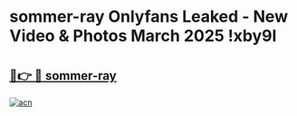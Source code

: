 # sommer-ray Onlyfans Leaked - New Video & Photos March 2025 !xby9l

# <h2><a href="https://3y2pfn.iuczelnia.edu.pl?title=sommer-ray&ref=xby9l">🔗👉 🔴 sommer-ray</a></h2>

[![acn](https://github.com/user-attachments/assets/0f9c940e-d8b0-45ae-aac7-cd30a18b3e1c)](https://3y2pfn.iuczelnia.edu.pl?title=sommer-ray&ref=xby9l)

